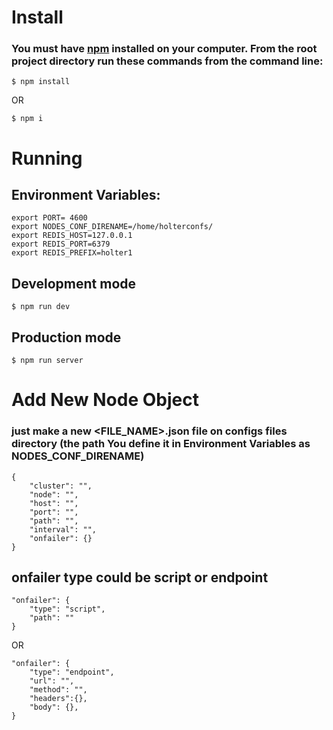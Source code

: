 
# Install
### You must have [npm](https://www.npmjs.com/) installed on your computer. From the root project directory run these commands from the command line:

``` $ npm install ```

OR

``` $ npm i ```

# Running

## Environment Variables:

```
export PORT= 4600
export NODES_CONF_DIRENAME=/home/holterconfs/
export REDIS_HOST=127.0.0.1
export REDIS_PORT=6379
export REDIS_PREFIX=holter1
```

## Development mode

``` $ npm run dev ```

## Production mode

``` $ npm run server ```

# Add New Node Object
### just make a new <FILE_NAME>.json file on configs files directory (the path You define it in Environment Variables as NODES_CONF_DIRENAME)

```
{
    "cluster": "",
    "node": "",
    "host": "",
    "port": "",
    "path": "",
    "interval": "",
    "onfailer": {}
}
```

## onfailer type could be script or endpoint

```
"onfailer": {
    "type": "script",
    "path": ""
}
```

OR

``` 
"onfailer": {
    "type": "endpoint",
    "url": "",
    "method": "",
    "headers":{},
    "body": {},
}